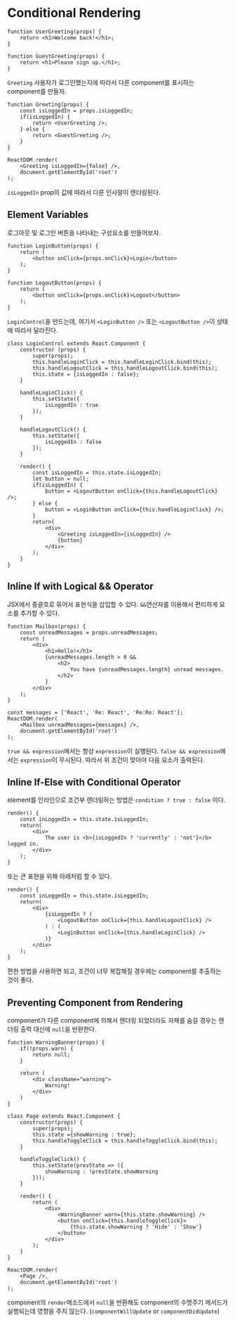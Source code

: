 # Conditional Rendering

```
function UserGreeting(props) {
    return <h1>Welcome back!</h1>;
}

function GuestGreeting(props) {
    return <h1>Please sign up.</h1>;
}
```

`Greeting` 사용자가 로그인했는지에 따라서 다른 component를 표시하는 component를 만들자.

```
function Greeting(props) {
    const isLoggedIn = props.isLoggedIn;
    if(isLoggedIn) {
        return <UserGreeting />;
    } else {
        return <GuestGreeting />;
    }
}

ReactDOM.render(
    <Greeting isLoggedIn={false} />,
    document.getElementById('root')
);
```

`isLoggedIn` prop의 값에 따라서 다른 인사말이 렌더링된다.

## Element Variables

로그아웃 및 로그인 버튼을 나타내는 구성요소를 만들어보자.

```
function LoginButton(props) {
    return (
        <button onClick={props.onClick}>Login</button>
    );
}

function LogoutButton(props) {
    return (
        <button onClick={props.onClick}>Logout</button>
    );
}
```

`LoginControl`을 만드는데, 여기서 `<LoginButton />` 또는 `<LogoutButton />`이 상태에 따라서 달라진다.

```
class LoginControl extends React.Component {
    constructor (props) {
        super(props);
        this.handleLoginClick = this.handleLoginClick.bind(this);
        this.handleLogoutClick = this.handleLogoutClick.bind(this);
        this.state = {isLoggedIn : false};
    }

    handleLoginClick() {
        this.setState({
            isLoggedIn : true
        });
    }

    handleLogoutClick() {
        this.setState({
            isLoggedIn : false
        });
    }

    render() {
        const isLoggedIn = this.state.isLoggedIn;
        let button = null;
        if(isLoggedIn) {
            button = <LogoutButton onClick={this.handleLogoutClick} />;
        } else {
            button = <LoginButton onClick={this.handleLoginClick} />;
        }
        return(
            <div>
                <Greeting isLoggedIn={isLoggedIn} />
                {button}
            </div>
        );
    }
}
```

## Inline If with Logical && Operator

JSX에서 중괄호로 묶어서 표현식을 삽입할 수 있다. `&&`연산자를 이용해서 편리하게 요소를 추가할 수 있다.

```
function Mailbox(props) {
    const unreadMessages = props.unreadMessages;
    return (
        <div>
            <h1>Hello!</h1>
            {unreadMessages.length > 0 && 
                <h2>
                    You have {unreadMessages.length} unread messages.
                </h2>
            }
        </div>
    );
}

const messages = ['React', 'Re: React', 'Re:Re: React'];
ReactDOM.render(
    <Mailbox unreadMessages={messages} />,
    document.getElementById('root')
);
```

`true && expression`에서는 항상 `expression`이 실행된다. `false && expression`에서는 `expression`이 무시된다. 따라서 위 조건이 맞아야 다음 요소가 출력된다.

## Inline If-Else with Conditional Operator

element를 인라인으로 조건부 렌더링하는 방법은 `condition ? true : false` 이다.

```
render() {
    const inLoggedIn = this.state.isLoggedIn;
    return(
        <div>
            The user is <b>{isLoggedIn ? 'currently' : 'not'}</b> logged in.
        </div>
    );
}
```

또는 큰 표현을 위해 아래처럼 할 수 있다.

```
render() {
    const inLoggedIn = this.state.isLoggedIn;
    return(
        <div>
            {isLoggedIn ? (
                <LogoutButton onClick={this.handleLogoutClick} />
            ) : (
                <LoginButton onClick={this.handleLoginClick} />
            )}
        </div>
    );
}
```

편한 방법을 사용하면 되고, 조건이 너무 복잡해질 경우에는 component를 추출하는 것이 좋다.

## Preventing Component from Rendering

component가 다른 component에 의해서 렌더링 되었더라도 자체를 숨길 경우는 렌더링 출력 대신에 `null`을 반환한다.

```
function WarningBanner(props) {
    if(!props.warn) {
        return null;
    }

    return (
        <div className="warning">
            Warning!
        </div>
    )
}

class Page extends React.Component {
    constructor(props) {
        super(props);
        this.state ={showWarning : true};
        this.handleToggleClick = this.handleToggleClick.bind(this);
    }

    handleToggleClick() {
        this.setState(prevState => ({
            showWarning : !prevState.showWarning
        }));
    }

    render() {
        return (
            <div>
                <WarningBanner warn={this.state.showWarning} />
                <button onClick={this.handleToggleClick}>
                    {this.state.showWarning ? 'Hide' : 'Show'}
                </button>
            </div>
        );
    }
}

ReactDOM.render(
    <Page />,
    document.getElementById('root')
);
```

component의 `render`메소드에서 `null`을 반환해도 component의 수명주기 메서드가 실행되는데 영향을 주지 않는다. (`componentWillUpdate` or `componentDidUpdate`)